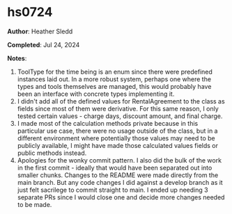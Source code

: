 # hs0724

**Author**: Heather Sledd

**Completed**: Jul 24, 2024

**Notes**:

 1. ToolType for the time being is an enum since there were predefined instances laid out. In a more robust system, perhaps one where the types and tools themselves are managed, this would probably have been an interface with concrete types implementing it.
 2. I didn't add all of the defined values for RentalAgreement to the class as fields since most of them were derivative. For this same reason, I only tested certain values - charge days, discount amount, and final charge.
 3. I made most of the calculation methods private because in this particular use case, there were no usage outside of the class, but in a different environment where potentially those values may need to be publicly available, I might have made those calculated values fields or public methods instead.
 4. Apologies for the wonky commit pattern. I also did the bulk of the work in the first commit - ideally that would have been separated out into smaller chunks. Changes to the README were made directly from the main branch. But any code changes I did against a develop branch as it just felt sacrilege to commit straight to main. I ended up needing 3 separate PRs since I would close one and decide more changes needed to be made.
